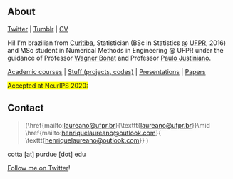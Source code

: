 ## About

[Twitter](https://twitter.com/hap_laureano) |
[Tumblr](tumblr/) |
[CV](vitae.pdf)

Hi! I'm brazilian from [Curitiba](https://goo.gl/K1Qcdv), Statistician
(BSc in Statistics @ [UFPR](https://goo.gl/DtVAbi), 2016) and MSc
student in Numerical Methods in Engineering @ UFPR under the guidance of
Professor [Wagner Bonat](http://www.leg.ufpr.br/~wagner/) and Professor
[Paulo Justiniano](http://leg.ufpr.br/~paulojus/).

[Academic courses](academic_courses/) |
[Stuff (projects, codes)](stuff/) |
[Presentations](presentations/) |
[Papers](papers/)

<span style="background-color: #FFFF00">Accepted at NeurIPS 2020:</span>

## Contact

> \(\href{mailto:laureano@ufpr.br}{\texttt{laureano@ufpr.br}}\mid
    \href{mailto:henriquelaureano@outlook.com}{
          \texttt{henriquelaureano@outlook.com}}
  \)

cotta [at] purdue [dot] edu

[Follow me on Twitter](https://twitter.com/cottascience)!
